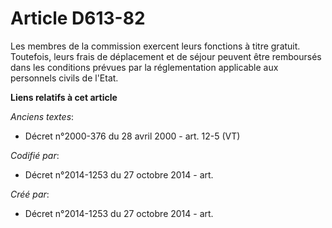 # Article D613-82

Les membres de la commission exercent leurs fonctions à titre gratuit. Toutefois, leurs frais de déplacement et de séjour
peuvent être remboursés dans les conditions prévues par la réglementation applicable aux personnels civils de l'Etat.

**Liens relatifs à cet article**

_Anciens textes_:

  - Décret n°2000-376 du 28 avril 2000 - art. 12-5 (VT)

_Codifié par_:

  - Décret n°2014-1253 du 27 octobre 2014 - art.

_Créé par_:

  - Décret n°2014-1253 du 27 octobre 2014 - art.
